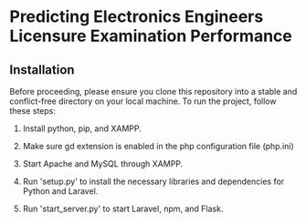# Predicting Electronics Engineers Licensure Examination Performance

## Installation

Before proceeding, please ensure you clone this repository into a stable and conflict-free directory on your local machine. To run the project, follow these steps:

1. Install python, pip, and XAMPP.

2. Make sure gd extension is enabled in the php configuration file (php.ini)
   
3. Start Apache and MySQL through XAMPP.

4. Run 'setup.py' to install the necessary libraries and dependencies for Python and Laravel.
    
5. Run 'start_server.py' to start Laravel, npm, and Flask.
